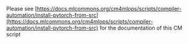 Please see [https://docs.mlcommons.org/cm4mlops/scripts/compiler-automation/install-pytorch-from-src](https://docs.mlcommons.org/cm4mlops/scripts/compiler-automation/install-pytorch-from-src) for the documentation of this CM script
